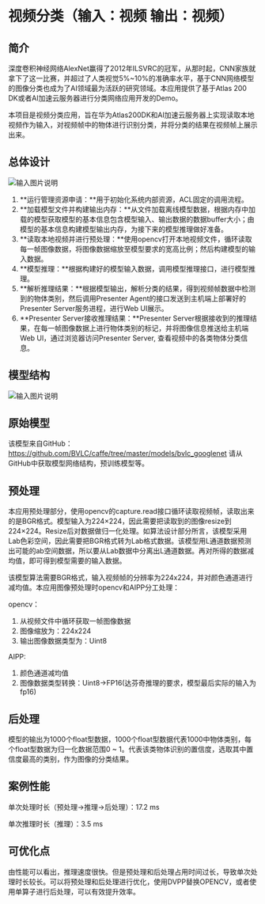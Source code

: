 # 视频分类（输入：视频 输出：视频）

## 简介

深度卷积神经网络AlexNet赢得了2012年ILSVRC的冠军，从那时起，CNN家族就拿下了这一比赛，并超过了人类视觉5%~10%的准确率水平，基于CNN网络模型的图像分类也成为了AI领域最为活跃的研究领域。本应用提供了基于Atlas 200 DK或者AI加速云服务器进行分类网络应用开发的Demo。


本项目是视频分类应用，旨在华为Atlas200DK和AI加速云服务器上实现读取本地视频作为输入，对视频帧中的物体进行识别分类，并将分类的结果在视频帧上展示出来。

## 总体设计

![输入图片说明](https://images.gitee.com/uploads/images/2020/0810/161429_a0487fb2_5408865.png "屏幕截图.png")



1. **运行管理资源申请：**用于初始化系统内部资源，ACL固定的调用流程。
2. **加载模型文件并构建输出内存：**从文件加载离线模型数据，根据内存中加载的模型获取模型的基本信息包含模型输入、输出数据的数据buffer大小；由模型的基本信息构建模型输出内存，为接下来的模型推理做好准备。
3. **读取本地视频并进行预处理：**使用opencv打开本地视频文件，循环读取每一帧图像数据，将图像数据缩放至模型要求的宽高比例；然后构建模型的输入数据。
4. **模型推理：**根据构建好的模型输入数据，调用模型推理接口，进行模型推理。
5. **解析推理结果：**根据模型输出，解析分类的结果，得到视频帧数据中检测到的物体类别，然后调用Presenter Agent的接口发送到主机端上部署好的Presenter Server服务进程，进行Web UI展示。
6. **Presenter Server接收推理结果：**Presenter Server根据接收到的推理结果，在每一帧图像数据上进行物体类别的标记，并将图像信息推送给主机端Web Ul，通过浏览器访问Presenter Server, 查看视频中的各类物体分类信息。

## 模型结构

![输入图片说明](https://images.gitee.com/uploads/images/2020/0810/161511_e5e94b94_5408865.jpeg "googlenet网络结构图.jpg")

## 原始模型

该模型来自GitHub：https://github.com/BVLC/caffe/tree/master/models/bvlc_googlenet  请从GitHub中获取模型网络结构，预训练模型等。

## 预处理

本应用预处理部分，使用opencv的capture.read接口循环读取视频帧，读取出来的是BGR格式。模型输入为224×224，因此需要把读取到的图像resize到224×224。Resize后对数据做归一化处理。如算法设计部分所言，该模型采用Lab色彩空间，因此需要把BGR格式转为Lab格式数据。该模型用L通道数据预测出可能的ab空间数据，所以要从Lab数据中分离出L通道数据。再对所得的数据减均值，即可得到模型需要的输入数据。

该模型算法需要BGR格式，输入视频帧的分辨率为224x224，并对颜色通道进行减均值。本应用图像预处理时opencv和AIPP分工处理：

opencv：

1. 从视频文件中循环获取一帧图像数据
2. 图像缩放为：224x224
3. 输出图像数据类型为：Uint8

AIPP:

1. 颜色通道减均值
2. 图像数据类型转换：Uint8->FP16(达芬奇推理的要求，模型最后实际的输入为fp16)

## 后处理

模型的输出为1000个float型数据，1000个float型数据代表1000中物体类别，每个float型数据为归一化数据范围0 ~ 1。代表该类物体识别的置信度，选取其中置信度最高的类别，作为图像的分类结果。

## 案例性能

单次处理时长（预处理->推理->后处理）：17.2 ms

单次推理时长（推理）：3.5 ms

## 可优化点

由性能可以看出，推理速度很快。但是预处理和后处理占用时间过长，导致单次处理时长较长。可以将预处理和后处理进行优化，使用DVPP替换OPENCV，或者使用单算子进行后处理，可以有效提升效率。